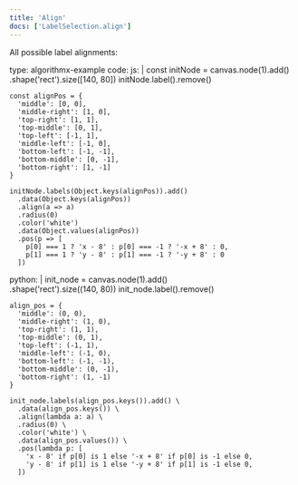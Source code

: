 ```yaml
---
title: 'Align'
docs: ['LabelSelection.align']
---
```


All possible label alignments:

<data type='yaml'>
type: algorithmx-example
code:
  js: |
    const initNode = canvas.node(1).add()
      .shape('rect').size([140, 80])
    initNode.label().remove()
    
    const alignPos = {
      'middle': [0, 0],
      'middle-right': [1, 0],
      'top-right': [1, 1],
      'top-middle': [0, 1],
      'top-left': [-1, 1],
      'middle-left': [-1, 0],
      'bottom-left': [-1, -1],
      'bottom-middle': [0, -1],
      'bottom-right': [1, -1]
    }
    
    initNode.labels(Object.keys(alignPos)).add()
      .data(Object.keys(alignPos))
      .align(a => a)
      .radius(0)
      .color('white')
      .data(Object.values(alignPos))
      .pos(p => [
        p[0] === 1 ? 'x - 8' : p[0] === -1 ? '-x + 8' : 0,
        p[1] === 1 ? 'y - 8' : p[1] === -1 ? '-y + 8' : 0
      ])
  python: |
    init_node = canvas.node(1).add() \
      .shape('rect').size((140, 80))
    init_node.label().remove()
    
    align_pos = {
      'middle': (0, 0),
      'middle-right': (1, 0),
      'top-right': (1, 1),
      'top-middle': (0, 1),
      'top-left': (-1, 1),
      'middle-left': (-1, 0),
      'bottom-left': (-1, -1),
      'bottom-middle': (0, -1),
      'bottom-right': (1, -1)
    }
    
    init_node.labels(align_pos.keys()).add() \
      .data(align_pos.keys()) \
      .align(lambda a: a) \
      .radius(0) \
      .color('white') \
      .data(align_pos.values()) \
      .pos(lambda p: [
        'x - 8' if p[0] is 1 else '-x + 8' if p[0] is -1 else 0,
        'y - 8' if p[1] is 1 else '-y + 8' if p[1] is -1 else 0,
      ])
</data>
